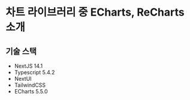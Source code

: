 # 차트 라이브러리 중 ECharts, ReCharts 소개

## 기술 스택

- NextJS 14.1
- Typescript 5.4.2
- NextUI
- TailwindCSS
- ECharts 5.5.0
